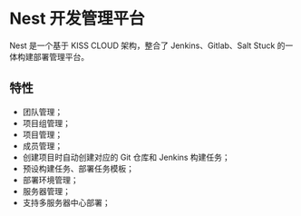 # Nest 开发管理平台

Nest 是一个基于 KISS CLOUD 架构，整合了 Jenkins、Gitlab、Salt Stuck 的一体构建部署管理平台。

## 特性

* 团队管理；
* 项目组管理；
* 项目管理；
* 成员管理；
* 创建项目时自动创建对应的 Git 仓库和 Jenkins 构建任务；
* 预设构建任务、部署任务模板；
* 部署环境管理；
* 服务器管理；
* 支持多服务器中心部署；
